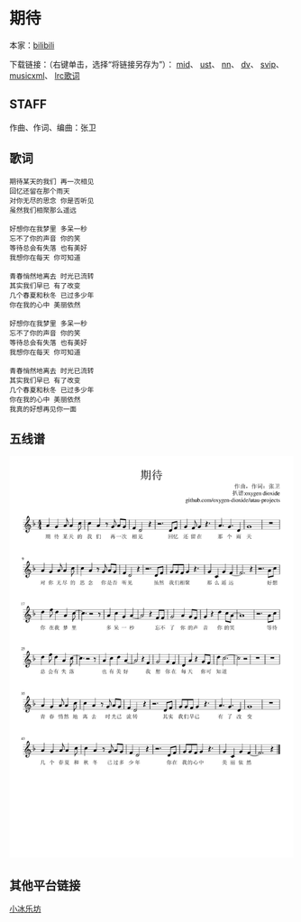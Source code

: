 # 期待
本家：[bilibili](https://www.bilibili.com/video/av457733605)

下载链接：（右键单击，选择“将链接另存为”）：
[mid](https://gitee.com/oxygendioxide/utau-projects/raw/master/%E6%9C%9F%E5%BE%85/%E6%9C%9F%E5%BE%85.mid)、
[ust](https://gitee.com/oxygendioxide/utau-projects/raw/master/%E6%9C%9F%E5%BE%85/%E6%9C%9F%E5%BE%85.ust)、
[nn](https://gitee.com/oxygendioxide/utau-projects/raw/master/%E6%9C%9F%E5%BE%85/%E6%9C%9F%E5%BE%85.nn)、
[dv](https://gitee.com/oxygendioxide/utau-projects/raw/master/%E6%9C%9F%E5%BE%85/%E6%9C%9F%E5%BE%85.dv)、
[svip](https://gitee.com/oxygendioxide/utau-projects/raw/master/%E6%9C%9F%E5%BE%85/%E6%9C%9F%E5%BE%85.svip)、
[musicxml](https://gitee.com/oxygendioxide/utau-projects/raw/master/%E6%9C%9F%E5%BE%85/%E6%9C%9F%E5%BE%85.musicxml)、
[lrc歌词](https://gitee.com/oxygendioxide/utau-projects/raw/master/%E6%9C%9F%E5%BE%85/%E6%9C%9F%E5%BE%85.lrc)
## STAFF
作曲、作词、编曲：张卫

## 歌词
```
期待某天的我们 再一次相见
回忆还留在那个雨天
对你无尽的思念 你是否听见
虽然我们相聚那么遥远

好想你在我梦里 多呆一秒
忘不了你的声音 你的笑
等待总会有失落 也有美好
我想你在每天 你可知道

青春悄然地离去 时光已流转
其实我们早已 有了改变
几个春夏和秋冬 已过多少年
你在我的心中 美丽依然

好想你在我梦里 多呆一秒
忘不了你的声音 你的笑
等待总会有失落 也有美好
我想你在每天 你可知道

青春悄然地离去 时光已流转
其实我们早已 有了改变
几个春夏和秋冬 已过多少年
你在我的心中 美丽依然
我真的好想再见你一面
```
## 五线谱
![](期待.png)

## 其他平台链接
[小冰乐坊](http://xstudio.pub/svip.html?id=125)